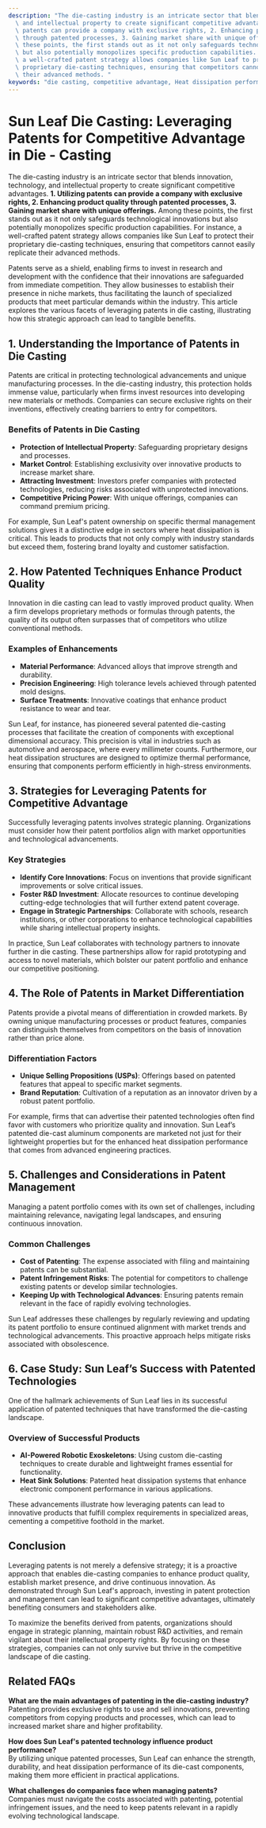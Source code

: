 ```yaml
---
description: "The die-casting industry is an intricate sector that blends innovation, technology,\
  \ and intellectual property to create significant competitive advantages. **1. Utilizing\
  \ patents can provide a company with exclusive rights, 2. Enhancing product quality\
  \ through patented processes, 3. Gaining market share with unique offerings.** Among\
  \ these points, the first stands out as it not only safeguards technological innovations\
  \ but also potentially monopolizes specific production capabilities. For instance,\
  \ a well-crafted patent strategy allows companies like Sun Leaf to protect their\
  \ proprietary die-casting techniques, ensuring that competitors cannot easily replicate\
  \ their advanced methods. "
keywords: "die casting, competitive advantage, Heat dissipation performance, Die casting process"
---
```

# Sun Leaf Die Casting: Leveraging Patents for Competitive Advantage in Die - Casting

The die-casting industry is an intricate sector that blends innovation, technology, and intellectual property to create significant competitive advantages. **1. Utilizing patents can provide a company with exclusive rights, 2. Enhancing product quality through patented processes, 3. Gaining market share with unique offerings.** Among these points, the first stands out as it not only safeguards technological innovations but also potentially monopolizes specific production capabilities. For instance, a well-crafted patent strategy allows companies like Sun Leaf to protect their proprietary die-casting techniques, ensuring that competitors cannot easily replicate their advanced methods. 

Patents serve as a shield, enabling firms to invest in research and development with the confidence that their innovations are safeguarded from immediate competition. They allow businesses to establish their presence in niche markets, thus facilitating the launch of specialized products that meet particular demands within the industry. This article explores the various facets of leveraging patents in die casting, illustrating how this strategic approach can lead to tangible benefits.

## **1. Understanding the Importance of Patents in Die Casting**

Patents are critical in protecting technological advancements and unique manufacturing processes. In the die-casting industry, this protection holds immense value, particularly when firms invest resources into developing new materials or methods. Companies can secure exclusive rights on their inventions, effectively creating barriers to entry for competitors.

### Benefits of Patents in Die Casting

- **Protection of Intellectual Property**: Safeguarding proprietary designs and processes.
- **Market Control**: Establishing exclusivity over innovative products to increase market share.
- **Attracting Investment**: Investors prefer companies with protected technologies, reducing risks associated with unprotected innovations.
- **Competitive Pricing Power**: With unique offerings, companies can command premium pricing.

For example, Sun Leaf's patent ownership on specific thermal management solutions gives it a distinctive edge in sectors where heat dissipation is critical. This leads to products that not only comply with industry standards but exceed them, fostering brand loyalty and customer satisfaction.

## **2. How Patented Techniques Enhance Product Quality**

Innovation in die casting can lead to vastly improved product quality. When a firm develops proprietary methods or formulas through patents, the quality of its output often surpasses that of competitors who utilize conventional methods.

### Examples of Enhancements

- **Material Performance**: Advanced alloys that improve strength and durability.
- **Precision Engineering**: High tolerance levels achieved through patented mold designs.
- **Surface Treatments**: Innovative coatings that enhance product resistance to wear and tear.

Sun Leaf, for instance, has pioneered several patented die-casting processes that facilitate the creation of components with exceptional dimensional accuracy. This precision is vital in industries such as automotive and aerospace, where every millimeter counts. Furthermore, our heat dissipation structures are designed to optimize thermal performance, ensuring that components perform efficiently in high-stress environments.

## **3. Strategies for Leveraging Patents for Competitive Advantage**

Successfully leveraging patents involves strategic planning. Organizations must consider how their patent portfolios align with market opportunities and technological advancements.

### Key Strategies 

- **Identify Core Innovations**: Focus on inventions that provide significant improvements or solve critical issues.
- **Foster R&D Investment**: Allocate resources to continue developing cutting-edge technologies that will further extend patent coverage.
- **Engage in Strategic Partnerships**: Collaborate with schools, research institutions, or other corporations to enhance technological capabilities while sharing intellectual property insights.

In practice, Sun Leaf collaborates with technology partners to innovate further in die casting. These partnerships allow for rapid prototyping and access to novel materials, which bolster our patent portfolio and enhance our competitive positioning.

## **4. The Role of Patents in Market Differentiation**

Patents provide a pivotal means of differentiation in crowded markets. By owning unique manufacturing processes or product features, companies can distinguish themselves from competitors on the basis of innovation rather than price alone.

### Differentiation Factors

- **Unique Selling Propositions (USPs)**: Offerings based on patented features that appeal to specific market segments.
- **Brand Reputation**: Cultivation of a reputation as an innovator driven by a robust patent portfolio.

For example, firms that can advertise their patented technologies often find favor with customers who prioritize quality and innovation. Sun Leaf’s patented die-cast aluminum components are marketed not just for their lightweight properties but for the enhanced heat dissipation performance that comes from advanced engineering practices.

## **5. Challenges and Considerations in Patent Management**

Managing a patent portfolio comes with its own set of challenges, including maintaining relevance, navigating legal landscapes, and ensuring continuous innovation.

### Common Challenges

- **Cost of Patenting**: The expense associated with filing and maintaining patents can be substantial.
- **Patent Infringement Risks**: The potential for competitors to challenge existing patents or develop similar technologies.
- **Keeping Up with Technological Advances**: Ensuring patents remain relevant in the face of rapidly evolving technologies.

Sun Leaf addresses these challenges by regularly reviewing and updating its patent portfolio to ensure continued alignment with market trends and technological advancements. This proactive approach helps mitigate risks associated with obsolescence.

## **6. Case Study: Sun Leaf’s Success with Patented Technologies**

One of the hallmark achievements of Sun Leaf lies in its successful application of patented techniques that have transformed the die-casting landscape. 

### Overview of Successful Products

- **AI-Powered Robotic Exoskeletons**: Using custom die-casting techniques to create durable and lightweight frames essential for functionality.
- **Heat Sink Solutions**: Patented heat dissipation systems that enhance electronic component performance in various applications.

These advancements illustrate how leveraging patents can lead to innovative products that fulfill complex requirements in specialized areas, cementing a competitive foothold in the market.

## Conclusion

Leveraging patents is not merely a defensive strategy; it is a proactive approach that enables die-casting companies to enhance product quality, establish market presence, and drive continuous innovation. As demonstrated through Sun Leaf's approach, investing in patent protection and management can lead to significant competitive advantages, ultimately benefiting consumers and stakeholders alike. 

To maximize the benefits derived from patents, organizations should engage in strategic planning, maintain robust R&D activities, and remain vigilant about their intellectual property rights. By focusing on these strategies, companies can not only survive but thrive in the competitive landscape of die casting.

## Related FAQs

**What are the main advantages of patenting in the die-casting industry?**  
Patenting provides exclusive rights to use and sell innovations, preventing competitors from copying products and processes, which can lead to increased market share and higher profitability.

**How does Sun Leaf's patented technology influence product performance?**  
By utilizing unique patented processes, Sun Leaf can enhance the strength, durability, and heat dissipation performance of its die-cast components, making them more efficient in practical applications.

**What challenges do companies face when managing patents?**  
Companies must navigate the costs associated with patenting, potential infringement issues, and the need to keep patents relevant in a rapidly evolving technological landscape.
